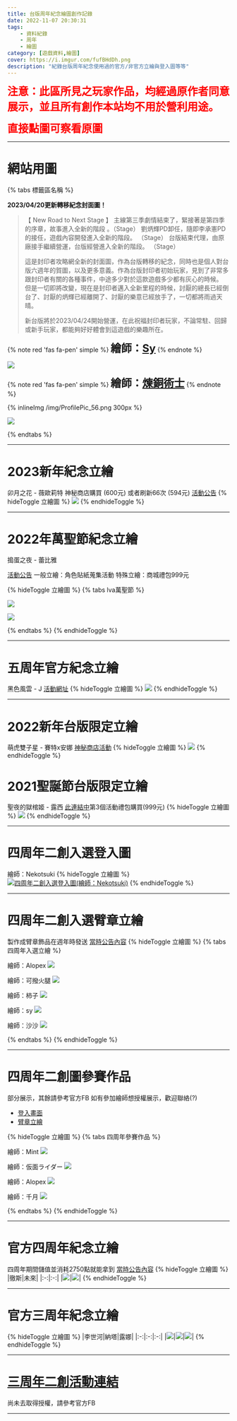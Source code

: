 ```yaml
---
title: 台版周年紀念繪圖創作記錄
date: 2022-11-07 20:30:31
tags: 
    - 資料紀錄
    - 周年
    - 繪圖
category: [遊戲資料,繪圖]
cover: https://i.imgur.com/fufBHdDh.png
description: "紀錄台版周年紀念使用過的官方/非官方立繪與登入圖等等"
---
```


**<font color=#FF0000 size=5>注意：此區所見之玩家作品，均經過原作者同意展示，並且所有創作本站均不用於營利用途。</font>**

**<font color=#FF0000 size=5>直接點圖可察看原圖</font>**

---
# 網站用圖

{% tabs 標籤區名稱 %}
<!-- tab 封面圖片-->
**2023/04/20更新轉移紀念封面圖！**

> 【 New Road to Next Stage 】
主線第三季劇情結束了，緊接著是第四季的序章，故事進入全新的階段 。（Stage）
劉炳輝PD卸任，隨即李承憲PD的接任，遊戲內容開發進入全新的階段。 （Stage）
台版結束代理，由原廠接手繼續營運，台版經營進入全新的階段。 （Stage）
>
> 這是封印者攻略網全新的封面圖，作為台版轉移的紀念，同時也是個人對台版六週年的賀圖，以及更多意義。作為台版封印者初始玩家，見到了非常多跟封印者有關的各種事件，中途多少對於這款遊戲多少都有灰心的時候。
但是一切即將改變，現在是封印者邁入全新里程的時候，討厭的總長已經倒台了、討厭的炳輝已經離開了、討厭的樂意已經放手了，一切都將雨過天晴。
>
> 新台版將於2023/04/24開始營運，在此祝福封印者玩家，不論常駐、回歸或新手玩家，都能夠好好體會到這遊戲的樂趣所在。

{% note red 'fas fa-pen' simple %}
**<font size=5>繪師：[Sy](https://twitter.com/Singtsuisy)</font>**
{% endnote %}


![](/img/cover_categories.png)
<!-- endtab -->
<!-- tab FB粉絲專業頭貼-->
{% note red 'fas fa-pen' simple %}
**<font size=5>繪師：[煉銅術士](https://www.facebook.com/profile.php?id=100024698682237)</font>**
{% endnote %}

{% inlineImg /img/ProfilePic_56.png 300px %}

![](/img/Cover_Clsinfo.png)
<!-- endtab -->
{% endtabs %}


---
# 2023新年紀念立繪
卯月之花 - 薇歐莉特
神秘商店購買 (600元) 或者刷新66次 (594元)
[活動公告](http://cls.mangot5.com/game/cls/news/detail?contentNo=53044)
{% hideToggle 立繪圖 %}
[![](https://i.imgur.com/iByVVB4h.png)](/img/anniversary/TW_2023_Violet.png)
{% endhideToggle %}

---

# 2022年萬聖節紀念立繪
搗蛋之夜 - 蕾比雅

[活動公告](http://cls.mangot5.com/game/cls/news/detail?contentNo=51680)
一般立繪：角色貼紙蒐集活動
特殊立繪：商城禮包999元

{% hideToggle 立繪圖 %}
{% tabs lva萬聖節 %}
<!-- tab 一般-->
[![](https://i.imgur.com/i682h3ch.jpg)](/img/anniversary/TW_halloween_Levia.jpg)
<!-- endtab -->
<!-- tab 特殊-->
[![](https://i.imgur.com/5lXgKfhh.jpg)](/img/anniversary/TW_halloween_Levia_secret.jpg)
<!-- endtab -->
{% endtabs %}
{% endhideToggle %}


---

# 五周年官方紀念立繪
黑色風雲 - J
[活動網址](https://cls.mangot5.com/game/cls/news/detail?contentNo=48862)
{% hideToggle 立繪圖 %}
[![](https://i.imgur.com/XEjGz48h.jpg)](/img/anniversary/TW5th_J.jpg)
{% endhideToggle %}

---

# 2022新年台版限定立繪
萌虎雙子星 - 賽特x安娜
[神秘商店活動](https://cls.mangot5.com/game/cls/news/detail?contentNo=48047)
{% hideToggle 立繪圖 %}
[![](https://i.imgur.com/7ynqpRBh.png)](/img/anniversary/TW_22NY_Seth.png)
{% endhideToggle %}


# 2021聖誕節台版限定立繪
聖夜的獄棺姬 - 露西
[此連結中](https://cls.mangot5.com/game/cls/event/detail/?contentNo=47692)第3個活動禮包購買(999元)
{% hideToggle 立繪圖 %}
[![](https://i.imgur.com/TzskJcLh.png)](/img/anniversary/TW_Xmax_Lucy.png)
{% endhideToggle %}

---

# 四周年二創入選登入圖
繪師：Nekotsuki
{% hideToggle 立繪圖 %}
[![四周年二創入選登入圖(繪師：Nekotsuki)](https://i.imgur.com/WBo0W15h.png)](/img/anniversary/TW4th_illust_login_Nekotsuki.png)
{% endhideToggle %}

---

# 四周年二創入選臂章立繪
製作成臂章飾品在週年時發送 [當時公告內容](https://cls.mangot5.com/game/cls/event/detail/?contentNo=44118)
{% hideToggle 立繪圖 %}
{% tabs 四周年入選立繪 %}
<!-- tab 立繪A(Alopex)-->
繪師：Alopex
[![](https://i.imgur.com/8YRHvw1h.png)](/img/anniversary/TW4th_illust_Nata_Alopex.png)
<!-- endtab -->
<!-- tab 立繪B(可撥火腿)-->
繪師：可撥火腿
[![](https://i.imgur.com/VQuCT9Sh.png)](/img/anniversary/TW4th_illust_Tina_可撥火腿.png)
<!-- endtab -->
<!-- tab 立繪C(柿子)-->
繪師：柿子
[![](https://i.imgur.com/piq3A6rh.png)](/img/anniversary/TW4th_illust_J_柿子.png)
<!-- endtab -->
<!-- tab 立繪D(sy)-->
繪師：sy
[![](https://i.imgur.com/438kkNsh.png)](/img/anniversary/TW4th_illust_Nata_sy.png)
<!-- endtab -->
<!-- tab 立繪E(沙沙)-->
繪師：沙沙
[![](https://i.imgur.com/wWyA7Tzh.png)](/img/anniversary/TW4th_illust_Tina_沙沙.png)
<!-- endtab -->
{% endtabs %}
{% endhideToggle %}

---

# 四周年二創圖參賽作品
部分展示，其餘請參考官方FB
如有參加繪師想授權展示，歡迎聯絡(?)
- [登入畫面](https://www.facebook.com/media/set/?set=a.1147504492342438&type=3)
- [臂章立繪](https://www.facebook.com/media/set/?set=a.1147509552341932&type=3)

{% hideToggle 立繪圖 %}
{% tabs 四周年參賽作品 %}
<!-- tab 登入圖(Mint)-->
繪師：Mint
[![](https://i.imgur.com/NFubyprh.jpg)](/img/anniversary/TW4th_illust_login_Mint.jpg)
<!-- endtab -->
<!-- tab 登入圖(仮面ライダー)-->
繪師：仮面ライダー
[![](https://i.imgur.com/KmMt3xdh.png)](/img/anniversary/TW4th_illust_login_仮面ライダー.png)
<!-- endtab -->
<!-- tab 登入圖(Alopex)-->
繪師：Alopex
[![](https://i.imgur.com/gt0VSj2h.png)](/img/anniversary/TW4th_illust_login_Alopex.png)
<!-- endtab -->
<!-- tab 立繪(千月)-->
繪師：千月
[![](https://i.imgur.com/Rlyt3I9h.png)](/img/anniversary/TW4th_illust_千月.png)
<!-- endtab -->
{% endtabs %}
{% endhideToggle %}

---

# 官方四周年紀念立繪
四周年期間儲值並消耗2750點就能拿到 [當時公告內容](https://cls.mangot5.com/game/cls/news/detail?contentNo=44021)
{% hideToggle 立繪圖 %}
|徹斯|未來|
|:-:|:-:|
|[![](https://i.imgur.com/F4lszy5h.png)](/img/anniversary/TW_4th_illust_Chulsoo.png)|[![](https://i.imgur.com/6e56Od5h.png)](/img/anniversary/TW_4th_illust_Mirae.png)|
{% endhideToggle %}

---

# 官方三周年紀念立繪
{% hideToggle 立繪圖 %}
|李世河|納塔|露娜|
|:-:|:-:|:-:|
|[![](https://i.imgur.com/fR7IglI.png)](/img/anniversary/TW3rd_illust_Seha.png)|[![](https://i.imgur.com/i2ZIHSU.png)](/img/anniversary/TW3rd_illust_Nata.png)|[![](https://i.imgur.com/mR6iAYb.png)](/img/anniversary/TW3rd_illust_Luna.png)|
{% endhideToggle %}

---

# [三周年二創活動連結](https://www.facebook.com/media/set/?set=a.904162996676590&type=3)
尚未去取得授權，請參考官方FB

---
